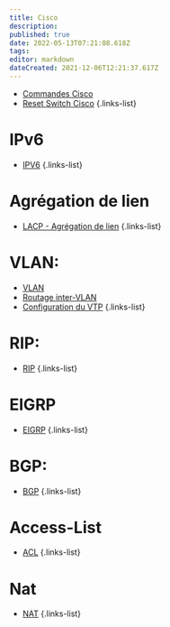 ```yaml
---
title: Cisco
description: 
published: true
date: 2022-05-13T07:21:08.618Z
tags: 
editor: markdown
dateCreated: 2021-12-06T12:21:37.617Z
---
```


- [Commandes Cisco](/Cisco/Commandes)
- [Reset Switch Cisco](/Cisco/Reset-Switch)
{.links-list}

# IPv6
- [IPV6](/Cisco/IPv6)
{.links-list}

# Agrégation de lien
- [LACP - Agrégation de lien](/Cisco/LACP)
{.links-list}

# VLAN:
- [VLAN](/Cisco/VLAN)
- [Routage inter-VLAN](/Cisco/Routage-InterVLAN)
- [Configuration du VTP](/Cisco/VTP)
{.links-list}

# RIP:
- [RIP](/Cisco/RIP)
{.links-list}

# EIGRP
- [EIGRP](/Cisco/EIGRP)
{.links-list}

# BGP:
- [BGP](/Cisco/BGP)
{.links-list}

# Access-List
- [ACL](/Cisco/ACL)
{.links-list}

# Nat
- [NAT](/Cisco/NAT)
{.links-list}